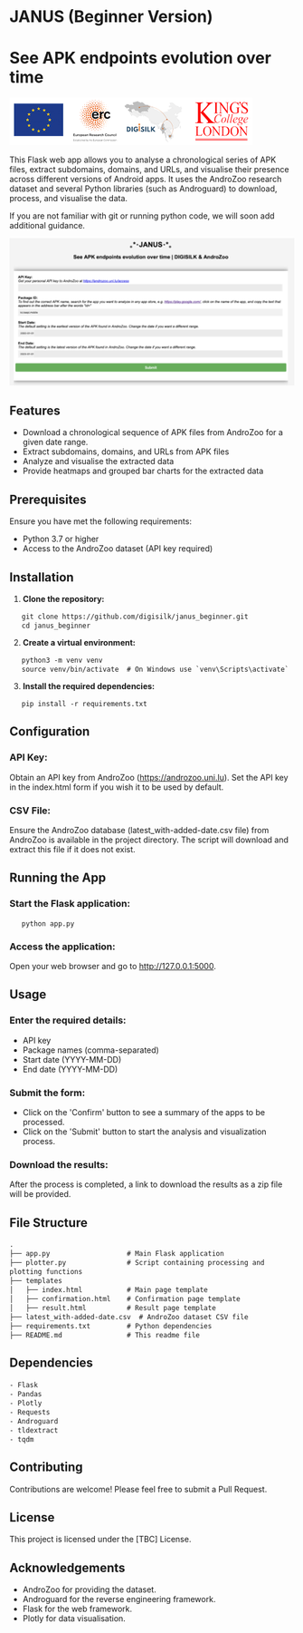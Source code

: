 
# JANUS (Beginner Version)
# See APK endpoints evolution over time

![Sponsors](./sponsors.png)

This Flask web app allows you to analyse a chronological series of APK files, extract subdomains, domains, and URLs, and visualise their presence across different versions of Android apps. It uses the AndroZoo research dataset and several Python libraries (such as Androguard) to download, process, and visualise the data.

If you are not familiar with git or running python code, we will soon add additional guidance.


![Janus UI](./janus.png)


## Features

- Download a chronological sequence of APK files from AndroZoo for a given date range.
- Extract subdomains, domains, and URLs from APK files
- Analyze and visualise the extracted data
- Provide heatmaps and grouped bar charts for the extracted data

## Prerequisites

Ensure you have met the following requirements:

- Python 3.7 or higher
- Access to the AndroZoo dataset (API key required)

## Installation

1. **Clone the repository:**
```
   git clone https://github.com/digisilk/janus_beginner.git
   cd janus_beginner
```
2. **Create a virtual environment:**
```
   python3 -m venv venv
   source venv/bin/activate  # On Windows use `venv\Scripts\activate`
```
3. **Install the required dependencies:**
```
   pip install -r requirements.txt
```
## Configuration

### API Key:

Obtain an API key from AndroZoo (https://androzoo.uni.lu). Set the API key in the index.html form if you wish it to be used by default.

### CSV File:

Ensure the AndroZoo database (latest_with-added-date.csv file) from AndroZoo is available in the project directory. The script will download and extract this file if it does not exist.

## Running the App

### Start the Flask application:
```
   python app.py
```
### Access the application:

Open your web browser and go to http://127.0.0.1:5000.

## Usage

### Enter the required details:

- API key
- Package names (comma-separated)
- Start date (YYYY-MM-DD)
- End date (YYYY-MM-DD)

### Submit the form:

- Click on the 'Confirm' button to see a summary of the apps to be processed.
- Click on the 'Submit' button to start the analysis and visualization process.

### Download the results:

After the process is completed, a link to download the results as a zip file will be provided.

## File Structure

```
.
├── app.py                   # Main Flask application
├── plotter.py               # Script containing processing and plotting functions
├── templates
│   ├── index.html           # Main page template
│   ├── confirmation.html    # Confirmation page template
│   ├── result.html          # Result page template
├── latest_with-added-date.csv  # AndroZoo dataset CSV file
├── requirements.txt         # Python dependencies
├── README.md                # This readme file

```

## Dependencies

```
- Flask
- Pandas
- Plotly
- Requests
- Androguard
- tldextract
- tqdm
```

## Contributing

Contributions are welcome! Please feel free to submit a Pull Request.

## License

This project is licensed under the [TBC] License.

## Acknowledgements

- AndroZoo for providing the dataset.
- Androguard for the reverse engineering framework.
- Flask for the web framework.
- Plotly for data visualisation.
